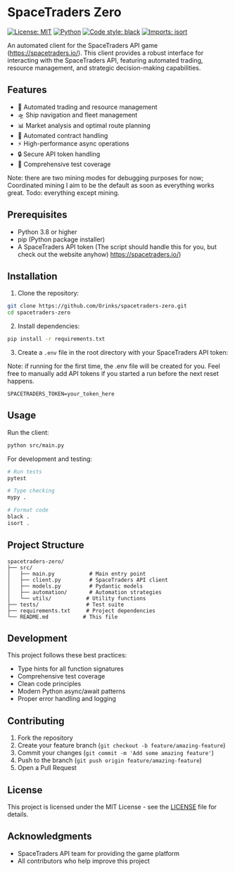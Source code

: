 # SpaceTraders Zero

[![License: MIT](https://img.shields.io/badge/License-MIT-yellow.svg)](https://opensource.org/licenses/MIT)
[![Python](https://img.shields.io/badge/python-3.8+-blue.svg)](https://www.python.org/downloads/)
[![Code style: black](https://img.shields.io/badge/code%20style-black-000000.svg)](https://github.com/psf/black)
[![Imports: isort](https://img.shields.io/badge/%20imports-isort-%231674b1?style=flat&labelColor=ef8336)](https://pycqa.github.io/isort/)

An automated client for the SpaceTraders API game (https://spacetraders.io/). This client provides a robust interface for interacting with the SpaceTraders API, featuring automated trading, resource management, and strategic decision-making capabilities.

## Features

- 🚀 Automated trading and resource management
- 🛸 Ship navigation and fleet management
- 📊 Market analysis and optimal route planning
- 📝 Automated contract handling
- ⚡ High-performance async operations
- 🔒 Secure API token handling
- 🧪 Comprehensive test coverage

Note: there are two mining modes for debugging purposes for now; Coordinated mining I aim to be the default as soon as everything works great. Todo: everything except mining.

## Prerequisites

- Python 3.8 or higher
- pip (Python package installer)
- A SpaceTraders API token (The script should handle this for you, but check out the website anyhow) https://spacetraders.io/)

## Installation

1. Clone the repository:
```bash
git clone https://github.com/Orinks/spacetraders-zero.git
cd spacetraders-zero
```

2. Install dependencies:
```bash
pip install -r requirements.txt
```

3. Create a `.env` file in the root directory with your SpaceTraders API token:

Note: if running for the first time, the .env file will be created for you. Feel free to manually add API tokens if you started a run before the next reset happens.

```
SPACETRADERS_TOKEN=your_token_here
```

## Usage

Run the client:
```bash
python src/main.py
```

For development and testing:
```bash
# Run tests
pytest

# Type checking
mypy .

# Format code
black .
isort .
```

## Project Structure

```
spacetraders-zero/
├── src/
│   ├── main.py           # Main entry point
│   ├── client.py         # SpaceTraders API client
│   ├── models.py         # Pydantic models
│   ├── automation/       # Automation strategies
│   └── utils/           # Utility functions
├── tests/               # Test suite
├── requirements.txt     # Project dependencies
└── README.md           # This file
```

## Development

This project follows these best practices:
- Type hints for all function signatures
- Comprehensive test coverage
- Clean code principles
- Modern Python async/await patterns
- Proper error handling and logging

## Contributing

1. Fork the repository
2. Create your feature branch (`git checkout -b feature/amazing-feature`)
3. Commit your changes (`git commit -m 'Add some amazing feature'`)
4. Push to the branch (`git push origin feature/amazing-feature`)
5. Open a Pull Request

## License

This project is licensed under the MIT License - see the [LICENSE](LICENSE) file for details.

## Acknowledgments

- SpaceTraders API team for providing the game platform
- All contributors who help improve this project 